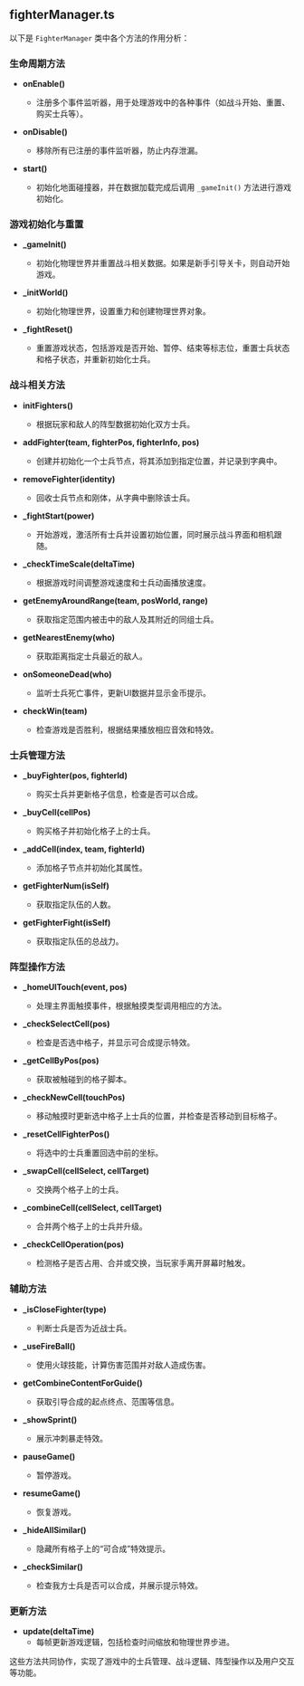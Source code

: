 

## fighterManager.ts

以下是 `FighterManager` 类中各个方法的作用分析：

### 生命周期方法
- **onEnable()**
  - 注册多个事件监听器，用于处理游戏中的各种事件（如战斗开始、重置、购买士兵等）。

- **onDisable()**
  - 移除所有已注册的事件监听器，防止内存泄漏。

- **start()**
  - 初始化地面碰撞器，并在数据加载完成后调用 `_gameInit()` 方法进行游戏初始化。

### 游戏初始化与重置
- **_gameInit()**
  - 初始化物理世界并重置战斗相关数据。如果是新手引导关卡，则自动开始游戏。

- **_initWorld()**
  - 初始化物理世界，设置重力和创建物理世界对象。

- **_fightReset()**
  - 重置游戏状态，包括游戏是否开始、暂停、结束等标志位，重置士兵状态和格子状态，并重新初始化士兵。

### 战斗相关方法
- **initFighters()**
  - 根据玩家和敌人的阵型数据初始化双方士兵。

- **addFighter(team, fighterPos, fighterInfo, pos)**
  - 创建并初始化一个士兵节点，将其添加到指定位置，并记录到字典中。

- **removeFighter(identity)**
  - 回收士兵节点和刚体，从字典中删除该士兵。

- **_fightStart(power)**
  - 开始游戏，激活所有士兵并设置初始位置，同时展示战斗界面和相机跟随。

- **_checkTimeScale(deltaTime)**
  - 根据游戏时间调整游戏速度和士兵动画播放速度。

- **getEnemyAroundRange(team, posWorld, range)**
  - 获取指定范围内被击中的敌人及其附近的同组士兵。

- **getNearestEnemy(who)**
  - 获取距离指定士兵最近的敌人。

- **onSomeoneDead(who)**
  - 监听士兵死亡事件，更新UI数据并显示金币提示。

- **checkWin(team)**
  - 检查游戏是否胜利，根据结果播放相应音效和特效。

### 士兵管理方法
- **_buyFighter(pos, fighterId)**
  - 购买士兵并更新格子信息，检查是否可以合成。

- **_buyCell(cellPos)**
  - 购买格子并初始化格子上的士兵。

- **_addCell(index, team, fighterId)**
  - 添加格子节点并初始化其属性。

- **getFighterNum(isSelf)**
  - 获取指定队伍的人数。

- **getFighterFight(isSelf)**
  - 获取指定队伍的总战力。

### 阵型操作方法
- **_homeUITouch(event, pos)**
  - 处理主界面触摸事件，根据触摸类型调用相应的方法。

- **_checkSelectCell(pos)**
  - 检查是否选中格子，并显示可合成提示特效。

- **_getCellByPos(pos)**
  - 获取被触碰到的格子脚本。

- **_checkNewCell(touchPos)**
  - 移动触摸时更新选中格子上士兵的位置，并检查是否移动到目标格子。

- **_resetCellFighterPos()**
  - 将选中的士兵重置回选中前的坐标。

- **_swapCell(cellSelect, cellTarget)**
  - 交换两个格子上的士兵。

- **_combineCell(cellSelect, cellTarget)**
  - 合并两个格子上的士兵并升级。

- **_checkCellOperation(pos)**
  - 检测格子是否占用、合并或交换，当玩家手离开屏幕时触发。

### 辅助方法
- **_isCloseFighter(type)**
  - 判断士兵是否为近战士兵。

- **_useFireBall()**
  - 使用火球技能，计算伤害范围并对敌人造成伤害。

- **getCombineContentForGuide()**
  - 获取引导合成的起点终点、范围等信息。

- **_showSprint()**
  - 展示冲刺暴走特效。

- **pauseGame()**
  - 暂停游戏。

- **resumeGame()**
  - 恢复游戏。

- **_hideAllSimilar()**
  - 隐藏所有格子上的“可合成”特效提示。

- **_checkSimilar()**
  - 检查我方士兵是否可以合成，并展示提示特效。

### 更新方法
- **update(deltaTime)**
  - 每帧更新游戏逻辑，包括检查时间缩放和物理世界步进。

这些方法共同协作，实现了游戏中的士兵管理、战斗逻辑、阵型操作以及用户交互等功能。